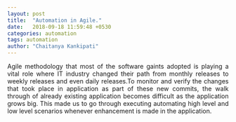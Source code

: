 ```yaml
---
layout: post
title:  "Automation in Agile."
date:   2018-09-18 11:59:48 +0530
categories: automation
tags: automation
author: "Chaitanya Kankipati"
---
```


<p style="text-align:justify">Agile methodology that most of the software gaints adopted is playing a vital role where IT industry changed their path from monthly releases to weekly releases and even daily releases.To monitor and verify the changes that took place in application as part of these new commits, the walk through of already existing application becomes difficult as the application grows big. This made us to go through executing automating high level and low level scenarios whenever enhancement is made in the application.</p>

